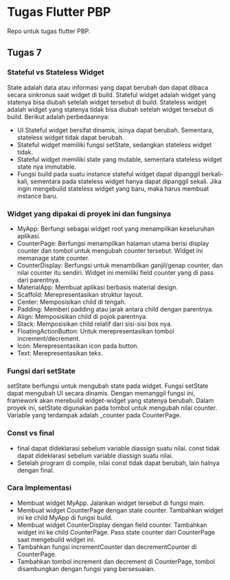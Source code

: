# Tugas Flutter PBP

Repo untuk tugas flutter PBP.

## Tugas 7

### Stateful vs Stateless Widget
State adalah data atau informasi yang dapat berubah dan dapat dibaca secara sinkronus saat widget di build.
Stateful widget adalah widget yang statenya bisa diubah setelah widget tersebut di build.
Stateless widget adalah widget yang statenya tidak bisa diubah setelah widget tersebut di build.
Berikut adalah perbedaannya:
- UI Stateful widget bersifat dinamis, isinya dapat berubah. Sementara, stateless widget tidak dapat berubah.
- Stateful widget memiliki fungsi setState, sedangkan stateless widget tidak.
- Stateful widget memiliki state yang mutable, sementara stateless widget state nya immutable.
- Fungsi build pada suatu instance stateful widget dapat dipanggil berkali-kali, sementara pada stateless widget hanya dapat dipanggil sekali. Jika ingin mengebuild stateless widget yang baru, maka harus membuat instance baru.

### Widget yang dipakai di proyek ini dan fungsinya
- MyApp: Berfungi sebagai widget root yang menampilkan keseluruhan aplikasi.
- CounterPage: Berfungsi menampilkan halaman utama berisi display counter dan tombol untuk mengubah counter tersebut. Widget ini memanage state counter.
- CounterDisplay: Berfungsi untuk menambilkan ganjil/genap counter, dan nilai counter itu sendiri. Widget ini memiliki field counter yang di pass dari parentnya.
- MaterialApp: Membuat aplikasi berbasis material design.
- Scaffold: Merepresentasikan struktur layout.
- Center: Memposisikan child di tengah.
- Padding: Memberi padding atau jarak antara child dengan parentnya.
- Align: Memposisikan child di pojok parentnya.
- Stack: Memposisikan child relatif dari sisi-sisi box nya.
- FloatingActionButton: Untuk merepresentasikan tombol increment/decrement.
- Icon: Merepresentasikan icon pada button.
- Text: Merepresentasikan teks.

### Fungsi dari setState
setState berfungsi untuk mengubah state pada widget. Fungsi setState dapat mengubah UI secara dinamis.
Dengan memanggil fungsi ini, framework akan merebuild widget-widget yang statenya berubah.
Dalam proyek ini, setState digunakan pada tombol untuk mengubah nilai counter. Variable yang terdampak adalah _counter pada CounterPage.


### Const vs final
- final dapat dideklarasi sebelum variable diassign suatu nilai. const tidak dapat dideklarasi sebelum variable diassign suatu nilai.
- Setelah program di compile, nilai const tidak dapat berubah, lain halnya dengan final.

### Cara Implementasi
- Membuat widget MyApp. Jalankan widget tersebut di fungsi main.
- Membuat widget CounterPage dengan state counter. Tambahkan widget ini ke child MyApp di fungsi build.
- Membuat widget CounterDisplay dengan field counter. Tambahkan widget ini ke child CounterPage. Pass state counter dari CounterPage saat mengebuild widget ini.
- Tambahkan fungsi incrementCounter dan decrementCounter di CounterPage.
- Tambahkan tombol increment dan decrement di CounterPage, tombol disambungkan dengan fungsi yang bersesuaian.